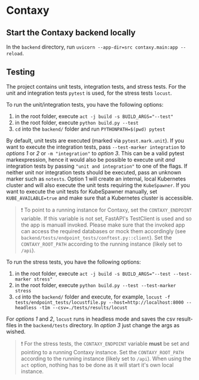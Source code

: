 # Contaxy

## Start the Contaxy backend locally

In the `backend` directory, run `uvicorn --app-dir=src contaxy.main:app --reload`.

## Testing

The project contains unit tests, integration tests, and stress tests. For the unit and integration tests `pytest` is used, for the stress tests `locust`.

To run the unit/integration tests, you have the following options:

1. in the root folder, execute `act -j build -s BUILD_ARGS="--test"`
2. in the root folder, execute `python build.py --test`
3. `cd` into the `backend/` folder and run `PYTHONPATH=$(pwd) pytest`

By default, unit tests are executed (marked via `pytest.mark.unit`). If you want to execute the integration tests, pass `--test-marker integration` to *options 1* or *2* or `-m "integration"` to *option 3*. This can be a valid pytest markexpression, hence it would also be possible to execute unit *and* integration tests by passing `"unit and integration"` to one of the flags. If neither unit nor integration tests should be executed, pass an unknown marker such as `notests`.
Option 1 will create an internal, local Kubernetes cluster and will also execute the unit tests requiring the `KubeSpawner`. If you want to execute the unit tests for KubeSpawner manually, set `KUBE_AVAILABLE=true` and make sure that a Kubernetes cluster is accessible.

> ❗ To point to a running instance for Contaxy, set the `CONTAXY_ENDPOINT` variable. If this variable is not set, FastAPI's TestClient is used and so the app is manuall invoked. Please make sure that the invoked app can access the required databases or mock them accordingly (see `backend/tests/endpoint_tests/conftest.py::client`). Set the `CONTAXY_ROOT_PATH` according to the running instance (likely set to `/api`).

To run the stress tests, you have the following options:

1. in the root folder, execute `act -j build -s BUILD_ARGS="--test --test-marker stress"`
2. in the root folder, execute `python build.py --test --test-marker stress`
3. `cd` into the `backend/` folder and execute, for example, `locust -f tests/endpoint_tests/locustfile.py --host=http://localhost:8000 --headless -t1m --csv=./tests/results/locust`

For *options 1* and *2*, `locust` runs in headless mode and saves the csv result-files in the `backend/tests` directory. In *option 3* just change the args as wished.

> ❗ For the stress tests, the `CONTAXY_ENDPOINT` variable **must** be set and pointing to a running Contaxy instance. Set the `CONTAXY_ROOT_PATH` according to the running instance (likely set to `/api`). When using the `act` option, nothing has to be done as it will start it's own local instance.
